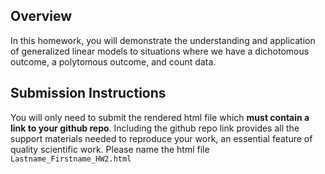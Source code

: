 ## Overview

In this homework, you will demonstrate the understanding and application of generalized linear models to situations where we have a dichotomous outcome, a polytomous outcome, and count data.

## Submission Instructions

You will only need to submit the rendered html file which **must contain a link to your github repo**. Including the github repo link provides all the support materials needed to reproduce your work, an essential feature of quality scientific work. Please name the html file `Lastname_Firstname_HW2.html`
